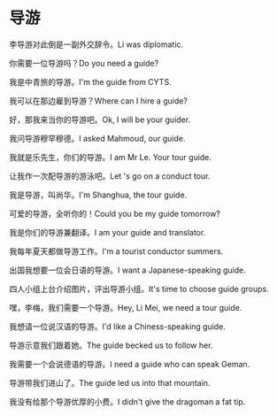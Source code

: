 # 导游

<p><span class="chinese">李导游对此倒是一副外交辞令。</span><span class="english">Li was diplomatic.</span></p>

<p><span class="chinese">你需要一位导游吗？</span><span class="english">Do you need a guide?</span></p>

<p><span class="chinese">我是中青旅的导游。</span><span class="english">I'm the guide from CYTS.</span></p>

<p><span class="chinese">我可以在那边雇到导游？</span><span class="english">Where can I hire a guide?</span></p>

<p><span class="chinese">好，那我来当你的导游吧。</span><span class="english">Ok, I will be your guider.</span></p>

<p><span class="chinese">我问导游穆罕穆德。</span><span class="english">I asked Mahmoud, our guide.</span></p>

<p><span class="chinese">我就是乐先生，你们的导游。</span><span class="english">I am Mr Le. Your tour guide.</span></p>

<p><span class="chinese">让我作一次配导游的游泳吧。</span><span class="english">Let 's go on a conduct tour.</span></p>

<p><span class="chinese">我是导游，叫尚华。</span><span class="english">I'm Shanghua, the tour guide.</span></p>

<p><span class="chinese">可爱的导游，全听你的！</span><span class="english">Could you be my guide tomorrow?</span></p>

<p><span class="chinese">我是你们的导游兼翻译。</span><span class="english">I am your guide and translator.</span></p>

<p><span class="chinese">我每年夏天都做导游工作。</span><span class="english">I'm a tourist conductor summers.</span></p>

<p><span class="chinese">出国我想要一位会日语的导游。</span><span class="english">I want a Japanese-speaking guide.</span></p>

<p><span class="chinese">四人小组上台介绍图片，评出导游小组。</span><span class="english">It's time to choose guide groups.</span></p>

<p><span class="chinese">嘿，李梅，我们需要一个导游。</span><span class="english">Hey, Li Mei, we need a tour guide.</span></p>

<p><span class="chinese">我想请一位说汉语的导游。</span><span class="english">I'd like a Chiness-speaking guide.</span></p>

<p><span class="chinese">导游示意我们跟着她。</span><span class="english">The guide becked us to follow her.</span></p>

<p><span class="chinese">我需要一个会说德语的导游。</span><span class="english">I need a guide who can speak Geman.</span></p>

<p><span class="chinese">导游带我们进山了。</span><span class="english">The guide led us into that mountain.</span></p>

<p><span class="chinese">我没有给那个导游优厚的小费。</span><span class="english">I didn't give the dragoman a fat tip.</span></p>

